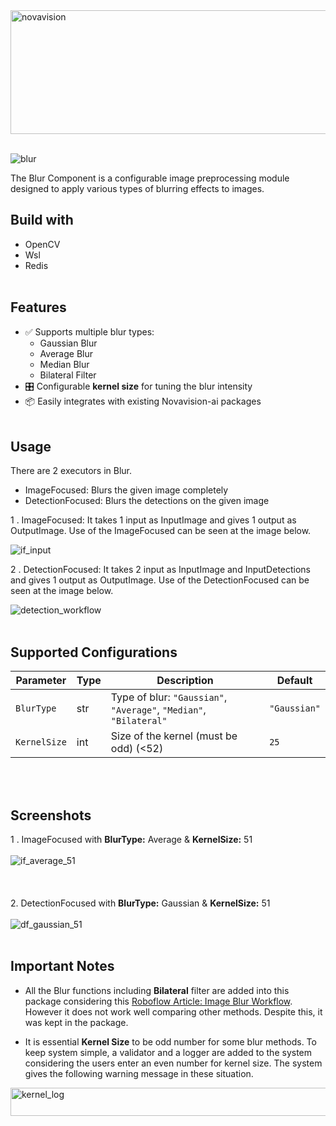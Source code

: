 
<img width="740" height="198" alt="novavision" src="https://github.com/user-attachments/assets/6a38785a-807c-4d5c-b70d-d95050288e53" />
<br><br>

![blur](https://github.com/user-attachments/assets/4c932c6f-748a-4549-992c-d44f1082c21e)

The Blur Component is a configurable image preprocessing module designed to apply various types of blurring effects to images. 
## Build with
- OpenCV
- Wsl
- Redis
<br><br>

## Features

- ✅ Supports multiple blur types:
    - Gaussian Blur
    - Average Blur
    - Median Blur
    - Bilateral Filter
- 🎛️ Configurable **kernel size** for tuning the blur intensity
- 📦 Easily integrates with existing Novavision-ai packages 
<br><br>

## Usage

There are 2 executors in Blur. 

- ImageFocused: Blurs the given image completely 
- DetectionFocused: Blurs the detections on the given image 

1   . ImageFocused: It takes 1 input as InputImage and gives 1 output as OutputImage. Use of the ImageFocused can be seen at the image below.

![if_input](https://github.com/user-attachments/assets/b74abf1b-9c14-4a98-b876-5bd4f651e59c)


2   . DetectionFocused: It takes 2 input as InputImage and InputDetections and gives 1 output as OutputImage. Use of the DetectionFocused can be seen at the image below.

![detection_workflow](https://github.com/user-attachments/assets/3a977105-203a-43a0-bdf8-0d123d5014b9)
<br><br>

## Supported Configurations

| Parameter     | Type | Description                                           | Default      |
| ------------- | ---- | ----------------------------------------------------- | ------------ |
| `BlurType`   | str  | Type of blur: `"Gaussian"`, `"Average"`, `"Median"`, `"Bilateral"` | `"Gaussian"` |
| `KernelSize` | int  | Size of the kernel (must be odd) (<52)                 | `25`          |
<br><br>
## Screenshots
1   .  ImageFocused with **BlurType:** Average & **KernelSize:** 51 
<br><br>
![if_average_51](https://github.com/user-attachments/assets/36c88595-878e-4304-89a4-bb7f16c248ec) 
<br><br><br><br>
2.  DetectionFocused with **BlurType:** Gaussian & **KernelSize:** 51
<br><br>
![df_gaussian_51](https://github.com/user-attachments/assets/ef140c6a-59f8-4b79-84fe-8633cc460037)
<br><br>
## Important Notes

- All the Blur functions including **Bilateral** filter are added into this package considering this [Roboflow Article: Image Blur Workflow](https://inference.roboflow.com/workflows/blocks/image_blur/). However it does not work well comparing other methods. Despite this, it was kept in the package.

- It is essential **Kernel Size** to be odd number for some blur methods. To keep system simple, a validator and a logger are added to the system considering the users enter an even number for kernel size. The system gives the following warning message in these situation.
<img width="765" height="45" alt="kernel_log" src="https://github.com/user-attachments/assets/21ebb7e2-3917-43c0-9043-9a87f07b61e6" />

